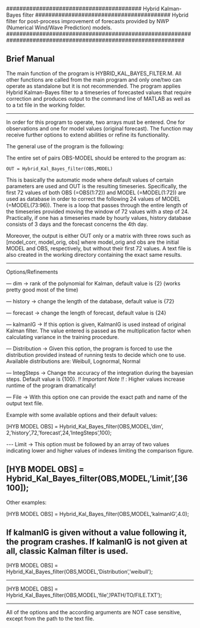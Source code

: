 ######################################### Hybrid Kalman-Bayes filter #########################################
Hybrid filter for post-process improvement of forecasts provided by NWP (Numerical Wind/Wave Prediction) models.
##############################################################################################################

Brief Manual
-------------

The main function of the program is HYBRID_KAL_BAYES_FILTER.M. All other functions are called from the main program and only one/two can operate as standalone but it is not recommended.
The program applies Hybrid Kalman-Bayes filter to a timeseries of forecasted values that require correction and produces output to the command line of MATLAB as well as to a txt file in the working folder.

--------------------------------------------------------------------------------------------------------------------

In order for this program to operate, two arrays must be entered. One for observations and one for model values (original forecast).
The function may receive further options to extend abilities or refine its functionality.

The general use of the program is the following:

The entire set of pairs OBS-MODEL should be entered to the program as:

	OUT = Hybrid_Kal_Bayes_filter(OBS,MODEL)
     
This is basically the automatic mode where default values of certain parameters are used and OUT is the resulting timeseries. Specifically, the first 72 values of both OBS (=OBS(1:72)) and MODEL (=MODEL(1:72)) are used as database in order to correct the following 24 values of MODEL (=MODEL(73:96)). There is a loop that passes through the entire length of the timeseries provided moving the window of 72 values with a step of 24. 
Practically, if one has a timeseries made by hourly values, history database consists of 3 days and the forecast concerns the 4th day.

Moreover, the output is either OUT only or a matrix with three rows such as [model_corr, model_orig, obs]
where model_orig and obs are the initial MODEL and OBS, respectively, but without their first 72 values. A text file is also created in the working directory containing the exact same results.

--------------------------------------------------------------------------------------------------------------------

Options/Refinements

— dim      ->   rank of the polynomial for Kalman, default value is {2} (works pretty good most of the time) 

— history    ->   change the length of the database, default value is {72}

— forecast    ->   change the length of forecast, default value is {24}

— kalmanIG    ->   If this option is given, KalmanIG is used instead of original Kalman filter. The value entered is passed as the multiplication factor when calculating variance in the training procedure. 

— Distribution  ->   Given this option, the program is forced to use the distribution provided instead of running tests to decide which one to use. Available distributions are: Weibull, Lognormal, Normal

— IntegSteps   ->    Change the accuracy of the integration during the bayesian steps. Default value is {100}. 
*!! Important Note !!* : Higher values increase runtime of the program dramatically!

— File     ->    With this option one can provide the exact path and name of the output text file.


Example with some available options and their default values:

[HYB   MODEL    OBS] = Hybrid_Kal_Bayes_filter(OBS,MODEL,’dim’, 2,’history’,72,’forecast’,24,’IntegSteps’,100);

--- Limit   ->  This option must be followed by an array of two values indicating lower and higher values of indexes limiting the comparison figure.

[HYB   MODEL    OBS] = Hybrid_Kal_Bayes_filter(OBS,MODEL,’Limit’,[36 100]);
--------------------------------------------------------------------------------------------------------------------


Other examples:

[HYB   MODEL    OBS] = Hybrid_Kal_Bayes_filter(OBS,MODEL,’kalmanIG’,4.0);

If kalmanIG is given without a value following it, the program crashes. If kalmanIG is not given at all, classic Kalman filter is used.
--------------------------------------------------------------------------------------------------------------------

[HYB   MODEL    OBS] = Hybrid_Kal_Bayes_filter(OBS,MODEL,’Distribution’,’weibull’);

--------------------------------------------------------------------------------------------------------------------

[HYB   MODEL    OBS] = Hybrid_Kal_Bayes_filter(OBS,MODEL,’file’,’/PATH/TO/FILE.TXT’);

--------------------------------------------------------------------------------------------------------------------

All of the options and the according arguments are NOT case sensitive, except from the path to the text file.

